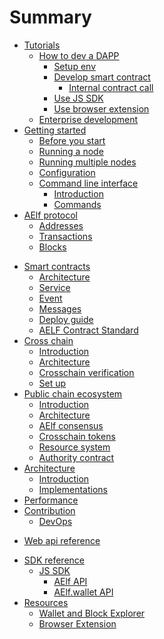 # Summary

* [Tutorials](tutorials/main.md)
    * [How to dev a DAPP](tutorials/dapp/main.md)
        * [Setup env](tutorials/dapp/setup.md)
        * [Develop smart contract](tutorials/dapp/smartContractHelloWorld.md)
          * [Internal contract call](tutorials/dapp/internalContractCall.md)
        * [Use JS SDK](tutorials/dapp/jssdk.md)
        * [Use browser extension](tutorials/dapp/browserExtension.md)
    * [Enterprise development](tutorials/enterprise.md)
* [Getting started](Introduction/main.md)
    * [Before you start](Introduction/before.md)
    * [Running a node](Introduction/quickstart.md)
    * [Running multiple nodes](Introduction/multiNodes.md)
    * [Configuration](Introduction/config.md)
    * [Command line interface](cli/cli.md)
        * [Introduction](cli/intro.md)
        * [Commands](cli/methods.md)
* [AElf protocol](Protocol/main.md)
    * [Addresses](Protocol/addresses.md)
    * [Transactions](Protocol/txs.md)
    * [Blocks](Protocol/blocks.md)
<!-- * [Multitoken contract](multitoken/contract.md) -->
* [Smart contracts](Contract/main.md)
    * [Architecture](Contract/archi.md)
    * [Service](Contract/service.md)
    * [Event](Contract/events.md)
    * [Messages](Contract/msgs.md)
    <!-- * [Contract base](Contract/base.md) -->
    * [Deploy guide](Contract/depl.md)
    * [AELF Contract Standard](Contract/acs.md)
   <!-- * [Update guide](Contract/upd.md) -->
* [Cross chain](crosschain/main.md)
    * [Introduction](crosschain/intro.md)
    * [Architecture](crosschain/archi.md)
    * [Crosschain verification](crosschain/verif.md)
    * [Set up](crosschain/setup.md)
* [Public chain ecosystem](publicchain/main.md)
    * [Introduction](publicchain/intro.md)
    * [Architecture](publicchain/archi.md)
    * [AElf consensus](publicchain/dpos.md)
    * [Crosschain tokens](publicchain/crosschainmultitok.md)
    * [Resource system](publicchain/resources.md)
    * [Authority contract](publicchain/auth.md)
    <!--* [Multilevel chain system](publicchain/multilvlchain.md)-->
* [Architecture](Architecture/main.md)
    * [Introduction](Architecture/introduction.md)
    * [Implementations](Architecture/implementations.md)
* [Performance](perf/perf.md)
* [Contribution](contributions/readme.md)
    * [DevOps](devops/devops.md)
<!-- * [Advanced guides](advanced/main.md) -->
* [Web api reference](Web/main.md)
<!-- * [RPC api reference](RPC/main.md)
    * [Wallet](RPC/wallet.md)
    * [Chain](RPC/chain.md) -->
* [SDK reference](SDK/js.md)
    * [JS SDK](SDK/javascript/js-sdk.md)
        * [AElf API](SDK/javascript/AElf.md)
        * [AElf.wallet API](SDK/javascript/Wallet.md)
* [Resources](Resources/resources.md)
    * [Wallet and Block Explorer](Resources/walletAndExplorer.md)
    * [Browser Extension](Resources/browserExtension.md)
